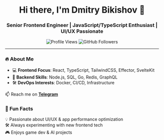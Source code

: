 <h1 align="center">Hi there, I'm Dmitry Bikishov 👋</h1>
<h3 align="center">Senior Frontend Engineer | JavaScript/TypeScript Enthusiast | UI/UX Passionate</h3>

<p align="center">
  <img src="https://komarev.com/ghpvc/?username=isbik&style=flat-square&color=blue" alt="Profile Views" />
  <img src="https://img.shields.io/github/followers/isbik?style=social" alt="GitHub Followers" />
</p>

---

### 🔥 About Me
- 💻 **Frontend Focus**: React, TypeScript, TailwindCSS, Effector, SvelteKit  
- 🚀 **Backend Skills**: Node.js, SQL, Go, Redis, GraphQL  
- 🛠 **DevOps Interests**: Docker, CI/CD, Infrastructure  

📫 Reach me on **[Telegram](https://t.me/is_bik)**


### 🚀 Fun Facts  
💡 Passionate about UI/UX & app performance optimization  
🛠 Always experimenting with new frontend tech  
🎮 Enjoys game dev & AI projects  
